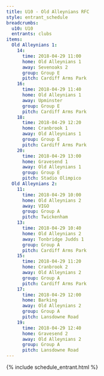```yaml
---
title: U10 - Old Alleynians RFC
style: entrant_schedule
breadcrumbs:
  u10: U10
  entrants: clubs
items:
  Old Alleynians 1:
    14:
      time: 2018-04-29 11:00
      home: Old Alleynians 1
      away: Sevenoaks 2
      group: Group E
      pitch: Cardiff Arms Park
    16:
      time: 2018-04-29 11:40
      home: Old Alleynians 1
      away: Upminster
      group: Group E
      pitch: Cardiff Arms Park
    18:
      time: 2018-04-29 12:20
      home: Cranbrook 1
      away: Old Alleynians 1
      group: Group E
      pitch: Cardiff Arms Park
    20:
      time: 2018-04-29 13:00
      home: Gravesend 1
      away: Old Alleynians 1
      group: Group E
      pitch: Stadio Olimpico
  Old Alleynians 2:
    11:
      time: 2018-04-29 10:00
      home: Old Alleynians 2
      away: VIGO
      group: Group A
      pitch: Twickenham
    13:
      time: 2018-04-29 10:40
      home: Old Alleynians 2
      away: Tonbridge Judds 1
      group: Group A
      pitch: Cardiff Arms Park
    15:
      time: 2018-04-29 11:20
      home: Cranbrook 2
      away: Old Alleynians 2
      group: Group A
      pitch: Cardiff Arms Park
    17:
      time: 2018-04-29 12:00
      home: Barking
      away: Old Alleynians 2
      group: Group A
      pitch: Lansdowne Road
    19:
      time: 2018-04-29 12:40
      home: Gravesend 2
      away: Old Alleynians 2
      group: Group A
      pitch: Lansdowne Road
---
```


{% include schedule_entrant.html %}
